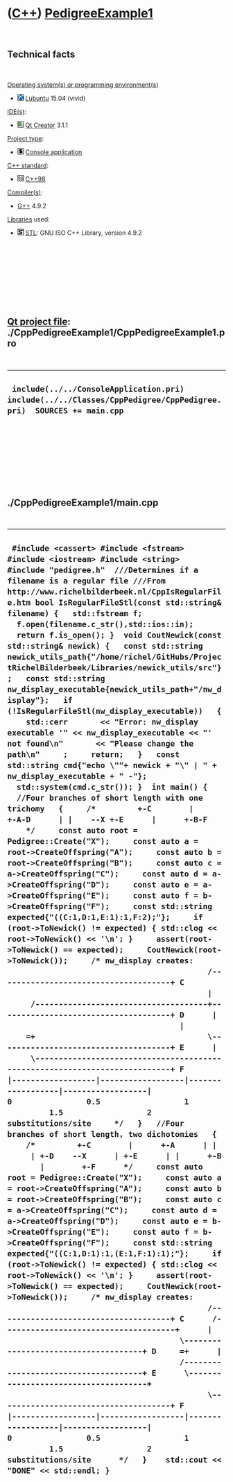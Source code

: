 
 

 

 

 

 

([C++](Cpp.md)) [PedigreeExample1](CppPedigreeExample1.md)
============================================================

 

Technical facts
---------------

 

[Operating system(s) or programming environment(s)](CppOs.md)

-   ![Lubuntu](PicLubuntu.png) [Lubuntu](CppLubuntu.md) 15.04 (vivid)

[IDE(s)](CppIde.md):

-   ![Qt Creator](PicQtCreator.png) [Qt Creator](CppQtCreator.md) 3.1.1

[Project type](CppQtProjectType.md):

-   ![console](PicConsole.png) [Console
    application](CppConsoleApplication.md)

[C++ standard](CppStandard.md):

-   ![C++98](PicCpp98.png) [C++98](Cpp98.md)

[Compiler(s)](CppCompiler.md):

-   [G++](CppGpp.md) 4.9.2

[Libraries](CppLibrary.md) used:

-   ![STL](PicStl.png) [STL](CppStl.md): GNU ISO C++ Library, version
    4.9.2

 

 

 

 

 

[Qt project file](CppQtProjectFile.md): ./CppPedigreeExample1/CppPedigreeExample1.pro
--------------------------------------------------------------------------------------

 

  ------------------------------------------------------------------------------------------------------------------
  ` include(../../ConsoleApplication.pri) include(../../Classes/CppPedigree/CppPedigree.pri)  SOURCES += main.cpp`
  ------------------------------------------------------------------------------------------------------------------

 

 

 

 

 

./CppPedigreeExample1/main.cpp
------------------------------

 

  ------------------------------------------------------------------------------------------------------------------------------------------------------------------------------------------------------------------------------------------------------------------------------------------------------------------------------------------------------------------------------------------------------------------------------------------------------------------------------------------------------------------------------------------------------------------------------------------------------------------------------------------------------------------------------------------------------------------------------------------------------------------------------------------------------------------------------------------------------------------------------------------------------------------------------------------------------------------------------------------------------------------------------------------------------------------------------------------------------------------------------------------------------------------------------------------------------------------------------------------------------------------------------------------------------------------------------------------------------------------------------------------------------------------------------------------------------------------------------------------------------------------------------------------------------------------------------------------------------------------------------------------------------------------------------------------------------------------------------------------------------------------------------------------------------------------------------------------------------------------------------------------------------------------------------------------------------------------------------------------------------------------------------------------------------------------------------------------------------------------------------------------------------------------------------------------------------------------------------------------------------------------------------------------------------------------------------------------------------------------------------------------------------------------------------------------------------------------------------------------------------------------------------------------------------------------------------------------------------------------------------------------------------------------------------------------------------------------------------------------------------------------------------------------------------------------------------------------------------------------------------------------------------------------------------------------------------------------------------------------------------------------------------------------------------------------------------------------------------------------------------------------------------------------------------------------------------------------------------------------------------------------------------------------------------------------------------------------------------------------------------------------------------------------------------------------------------------------------------------------------------------------------------------------------------------------------------------------------------------------------------------------------------------------------------------------------------------------------------------------------------------------------------------------------------------------------------
  ` #include <cassert> #include <fstream> #include <iostream> #include <string>  #include "pedigree.h"  ///Determines if a filename is a regular file ///From http://www.richelbilderbeek.nl/CppIsRegularFile.htm bool IsRegularFileStl(const std::string& filename) {   std::fstream f;   f.open(filename.c_str(),std::ios::in);   return f.is_open(); }  void CoutNewick(const std::string& newick) {   const std::string newick_utils_path{"/home/richel/GitHubs/ProjectRichelBilderbeek/Libraries/newick_utils/src"};   const std::string nw_display_executable{newick_utils_path+"/nw_display"};   if (!IsRegularFileStl(nw_display_executable))   {     std::cerr       << "Error: nw_display executable '" << nw_display_executable << "' not found\n"       << "Please change the path\n"     ;     return;   }   const std::string cmd{"echo \""+ newick + "\" | " + nw_display_executable + " -"};   std::system(cmd.c_str()); }  int main() {      //Four branches of short length with one trichomy   {     /*         +-C        |      +-A-D      | |    --X +-E      |      +-B-F      */     const auto root = Pedigree::Create("X");     const auto a = root->CreateOffspring("A");     const auto b = root->CreateOffspring("B");     const auto c = a->CreateOffspring("C");     const auto d = a->CreateOffspring("D");     const auto e = a->CreateOffspring("E");     const auto f = b->CreateOffspring("F");     const std::string expected{"((C:1,D:1,E:1):1,F:2);"};     if (root->ToNewick() != expected) { std::clog << root->ToNewick() << '\n'; }     assert(root->ToNewick() == expected);     CoutNewick(root->ToNewick());     /* nw_display creates:                                            /-------------------------------------+ C                                            |      /-------------------------------------+-------------------------------------+ D      |                                     |     =+                                     \-------------------------------------+ E      |      \---------------------------------------------------------------------------+ F       |------------------|------------------|------------------|------------------|      0                0.5                  1                1.5                  2      substitutions/site     */   }   //Four branches of short length, two dichotomies   {     /*         +-C        |      +-A      | |      | +-D    --X      | +-E      | |      +-B        |        +-F      */     const auto root = Pedigree::Create("X");     const auto a = root->CreateOffspring("A");     const auto b = root->CreateOffspring("B");     const auto c = a->CreateOffspring("C");     const auto d = a->CreateOffspring("D");     const auto e = b->CreateOffspring("E");     const auto f = b->CreateOffspring("F");     const std::string expected{"((C:1,D:1):1,(E:1,F:1):1);"};     if (root->ToNewick() != expected) { std::clog << root->ToNewick() << '\n'; }     assert(root->ToNewick() == expected);     CoutNewick(root->ToNewick());     /* nw_display creates:                                             /-------------------------------------+ C      /-------------------------------------+      |                                     \-------------------------------------+ D     =+      |                                     /-------------------------------------+ E      \-------------------------------------+                                            \-------------------------------------+ F       |------------------|------------------|------------------|------------------|      0                0.5                  1                1.5                  2      substitutions/site      */   }    std::cout << "DONE" << std::endl; }`
  ------------------------------------------------------------------------------------------------------------------------------------------------------------------------------------------------------------------------------------------------------------------------------------------------------------------------------------------------------------------------------------------------------------------------------------------------------------------------------------------------------------------------------------------------------------------------------------------------------------------------------------------------------------------------------------------------------------------------------------------------------------------------------------------------------------------------------------------------------------------------------------------------------------------------------------------------------------------------------------------------------------------------------------------------------------------------------------------------------------------------------------------------------------------------------------------------------------------------------------------------------------------------------------------------------------------------------------------------------------------------------------------------------------------------------------------------------------------------------------------------------------------------------------------------------------------------------------------------------------------------------------------------------------------------------------------------------------------------------------------------------------------------------------------------------------------------------------------------------------------------------------------------------------------------------------------------------------------------------------------------------------------------------------------------------------------------------------------------------------------------------------------------------------------------------------------------------------------------------------------------------------------------------------------------------------------------------------------------------------------------------------------------------------------------------------------------------------------------------------------------------------------------------------------------------------------------------------------------------------------------------------------------------------------------------------------------------------------------------------------------------------------------------------------------------------------------------------------------------------------------------------------------------------------------------------------------------------------------------------------------------------------------------------------------------------------------------------------------------------------------------------------------------------------------------------------------------------------------------------------------------------------------------------------------------------------------------------------------------------------------------------------------------------------------------------------------------------------------------------------------------------------------------------------------------------------------------------------------------------------------------------------------------------------------------------------------------------------------------------------------------------------------------------------------------------------------------

 

 

 

 

 

 

